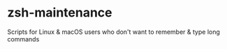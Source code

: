 # zsh-maintenance
Scripts for Linux &amp; macOS users who don't want to remember &amp; type long commands

